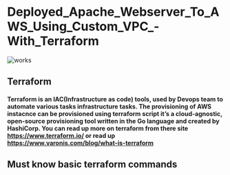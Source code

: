 # Deployed_Apache_Webserver_To_AWS_Using_Custom_VPC_-With_Terraform
![works](https://user-images.githubusercontent.com/105046475/213189772-9b25f749-f6bb-4b58-a93a-ef17d2fa6a08.png)
## Terraform
#### Terraform is an IAC(Infrastructure as code) tools, used by Devops team to automate various tasks infrastructure tasks. The provisioning of AWS instacnce can be provisioned using terraform script it’s a cloud-agnostic, open-source provisioning tool written in the Go language and created by HashiCorp. You can read up more on terraform from there site https://www.terraform.io/ or read up https://www.varonis.com/blog/what-is-terraform
## Must know basic terraform commands
